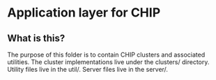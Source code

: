# Application layer for CHIP

## What is this?

The purpose of this folder is to contain CHIP clusters and associated utilities.
The cluster implementations live under the clusters/ directory. Utility files
live in the util/. Server files live in the server/.
